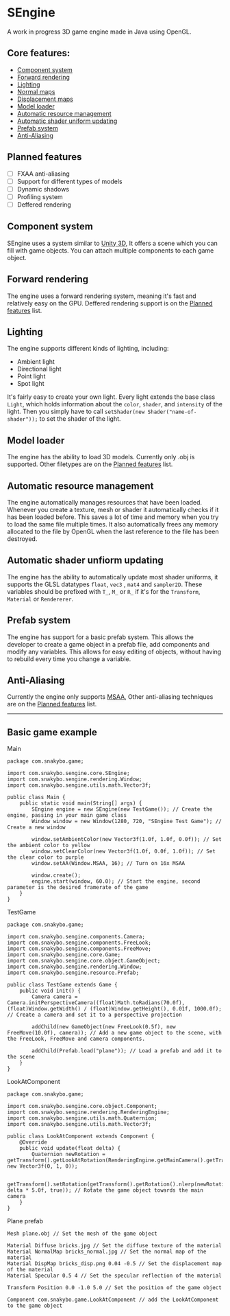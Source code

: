 # SEngine

A work in progress 3D game engine made in Java using OpenGL.

## Core features:
- [Component system](#component-system)
- [Forward rendering](#forward-rendering)
- [Lighting](#lighting)
- [Normal maps](http://en.wikipedia.org/wiki/Normal_mapping)
- [Displacement maps](http://en.wikipedia.org/wiki/Displacement_mapping)
- [Model loader](#model-loader)
- [Automatic resource management](#automatic-resource-management)
- [Automatic shader uniform updating](#automatic-shader-uniform-updating)
- [Prefab system](#prefab-system)
- [Anti-Aliasing](#anti-aliasing)

## Planned features
- [ ] FXAA anti-aliasing
- [ ] Support for different types of models
- [ ] Dynamic shadows
- [ ] Profiling system
- [ ] Deffered rendering

## Component system
SEngine uses a system similar to [Unity 3D](http://unity3d.com/), It offers a scene which you can fill with game objects. You can attach multiple components to each game object.

## Forward rendering
The engine uses a forward rendering system, meaning it's fast and relatively easy on the GPU. Deffered rendering support is on the [Planned features](#planned-features) list.

## Lighting
The engine supports different kinds of lighting, including:
- Ambient light
- Directional light
- Point light
- Spot light

It's fairly easy to create your own light.
Every light extends the base class ```Light```, which holds information about the ```color```, ```shader```, and ```intensity``` of the light. Then you simply have to call ```setShader(new Shader("name-of-shader"));``` to set the shader of the light.

## Model loader
The engine has the ability to load 3D models. Currently only .obj is supported. Other filetypes are on the [Planned features](#planned-features) list.

## Automatic resource management
The engine automatically manages resources that have been loaded. Whenever you create a texture, mesh or shader it automatically checks if it has been loaded before. This saves a lot of time and memory when you try to load the same file multiple times. It also automatically frees any memory allocated to the file by OpenGL when the last reference to the file has been destroyed.

## Automatic shader unfiorm updating
The engine has the ability to automatically update most shader uniforms, it supports the GLSL datatypes ```float```, ```vec3``` , ```mat4``` and ```sampler2D```. These variables should be prefixed with ```T_```, ```M_``` or ```R_``` if it's for the ```Transform```, ```Material``` or ```Rendererer```.

## Prefab system
The engine has support for a basic prefab system. This allows the developer to create a game object in a prefab file, add components and modify any variables. This allows for easy editing of objects, without having to rebuild every time you change a variable.

## Anti-Aliasing
Currently the engine only supports [MSAA](http://en.wikipedia.org/wiki/Multisample_anti-aliasing), Other anti-aliasing techniques are on the [Planned features](#planned-features) list.

------------------------

## Basic game example

Main
```
package com.snakybo.game;

import com.snakybo.sengine.core.SEngine;
import com.snakybo.sengine.rendering.Window;
import com.snakybo.sengine.utils.math.Vector3f;

public class Main {
	public static void main(String[] args) {
		SEngine engine = new SEngine(new TestGame()); // Create the engine, passing in your main game class
		Window window = new Window(1280, 720, "SEngine Test Game"); // Create a new window
		
		window.setAmbientColor(new Vector3f(1.0f, 1.0f, 0.0f)); // Set the ambient color to yellow
		window.setClearColor(new Vector3f(1.0f, 0.0f, 1.0f)); // Set the clear color to purple
		window.setAA(Window.MSAA, 16); // Turn on 16x MSAA
		
		window.create();
		engine.start(window, 60.0); // Start the engine, second parameter is the desired framerate of the game
	}
}

```

TestGame
```
package com.snakybo.game;

import com.snakybo.sengine.components.Camera;
import com.snakybo.sengine.components.FreeLook;
import com.snakybo.sengine.components.FreeMove;
import com.snakybo.sengine.core.Game;
import com.snakybo.sengine.core.object.GameObject;
import com.snakybo.sengine.rendering.Window;
import com.snakybo.sengine.resource.Prefab;

public class TestGame extends Game {
	public void init() {
		Camera camera = Camera.initPerspectiveCamera((float)Math.toRadians(70.0f), (float)Window.getWidth() / (float)Window.getHeight(), 0.01f, 1000.0f); // Create a camera and set it to a perspective projection
		
		addChild(new GameObject(new FreeLook(0.5f), new FreeMove(10.0f), camera)); // Add a new game object to the scene, with the FreeLook, FreeMove and camera components.
		
		addChild(Prefab.load("plane")); // Load a prefab and add it to the scene
	}
}
```

LookAtComponent
```
package com.snakybo.game;

import com.snakybo.sengine.core.object.Component;
import com.snakybo.sengine.rendering.RenderingEngine;
import com.snakybo.sengine.utils.math.Quaternion;
import com.snakybo.sengine.utils.math.Vector3f;

public class LookAtComponent extends Component {
	@Override
	public void update(float delta) {
		Quaternion newRotation = getTransform().getLookAtRotation(RenderingEngine.getMainCamera().getTransform().getTransformedPosition(), new Vector3f(0, 1, 0));
		
		getTransform().setRotation(getTransform().getRotation().nlerp(newRotation, delta * 5.0f, true)); // Rotate the game object towards the main camera
	}
}

```

Plane prefab
```
Mesh plane.obj // Set the mesh of the game object

Material Diffuse bricks.jpg // Set the diffuse texture of the material
Material NormalMap bricks_normal.jpg // Set the normal map of the material
Material DispMap bricks_disp.png 0.04 -0.5 // Set the displacement map of the material
Material Specular 0.5 4 // Set the specular reflection of the material

Transform Position 0.0 -1.0 5.0 // Set the position of the game object

Component com.snakybo.game.LookAtComponent // add the LookAtComponent to the game object
```
